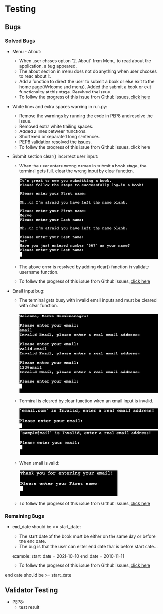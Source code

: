 # Testing
## Bugs
### Solved Bugs
* Menu - About:
    * When user choses option '2. About' from Menu, to read about the application, a bug appeared. 
    * The about section in menu does not do anything when user chooses to read about it.
    * Add a function to direct the user to submit a book or else exit to the home page(Welcome and menu).
    Added the submit a book or exit functionality at this stage. Resolved the issue.
    * To follow the progress of this issue from Github issues, [click here](https://github.com/MerveKucukzoroglu/reading-tracker/issues/1)

* White lines and extra spaces warning in run.py:
    * Remove the warnings by running the code in PEP8 and resolve the issue.
    * Removed extra white trailing spaces.
    * Added 2 lines between functions.
    * Shortened or separated long sentences.
    * PEP8 validation resolved the issues.
    * To follow the progress of this issue from Github issues, [click here](https://github.com/MerveKucukzoroglu/reading-tracker/issues/2)

* Submit section clear() incorrect user input:
    * When the user enters wrong names in submit a book stage, the terminal gets full. clear the wrong input by clear function.

         ![name-input-bug](documentation/name-input-bug.png)

    * The above error is resolved by adding clear() function in validate username function.
    * To follow the progress of this issue from Github issues, [click here](https://github.com/MerveKucukzoroglu/reading-tracker/issues/3)

* Email input bug:
    * The terminal gets busy with invalid email inputs and must be cleared with clear function.

        ![email-input-bug](documentation/email-input-bug.png)

    * Terminal is cleared by clear function when an email input is invalid.   

        ![invalid-mail](documentation/invalid-mail.png) 
        ![mail-error](documentation/mail-error.png) 

    * When email is valid:    
       
       ![correct-mail](documentation/correct-mail.png) 

    * To follow the progress of this issue from Github issues, [click here](https://github.com/MerveKucukzoroglu/reading-tracker/issues/4)   

### Remaining Bugs
* end_date should be >= start_date:
    * The start date of the book must be either on the same day or before the end date.
    * The bug is that the user can enter end date that is before start date...

    example:
    start_date = 2021-10-10
    end_date = 2010-11-11

    * To follow the progress of this issue from Github issues, [click here](https://github.com/MerveKucukzoroglu/reading-tracker/issues/5)

end date should be >= start_date
## Validator Testing
* PEP8:
    * test result